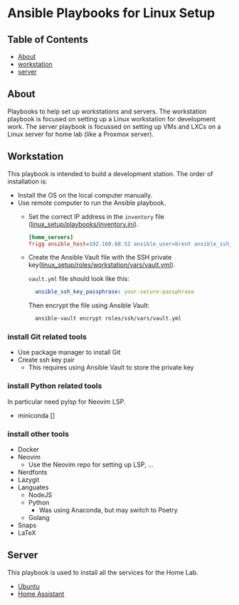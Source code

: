 # Ansible Playbooks for Linux Setup

## Table of Contents

- [About](#about)
- [workstation](#workstation)
- [server](#server)

## About

Playbooks to help set up workstations and servers. The workstation playbook is
focused on setting up a Linux workstation for development work. The server
playbook is focussed on setting up VMs and LXCs on a Linux server for home lab
(like a Proxmox server).

## Workstation

This playbook is intended to build a development station. The order of installation
is:

- Install the OS on the local computer manually.
- Use remote computer to run the Ansible playbook.
  - Set the correct IP address in the `inventory` file ([linux_setup/playbooks/inventory.ini](../playbooks/inventory.ini)).

    ```ini
    [home_servers]
    frigg ansible_host=192.168.68.52 ansible_user=brent ansible_ssh_private_key_file=/home/brent/.ssh/id_rsa
    ```

  - Create the Ansible Vault file with the SSH private key([linux_setup/roles/workstation/vars/vault.yml](../roles/ssh/vars/vault.yml)).

    `vault.yml` file should look like this:

    ```yaml
      ansible_ssh_key_passphrase: your-secure-passphrase
    ```

    Then encrypt the file using Ansible Vault:

    ```bash
      ansible-vault encrypt roles/ssh/vars/vault.yml
    ```

### install Git related tools

- Use package manager to install Git
- Create ssh key pair
  - This requires using Ansible Vault to store the private key

### install Python related tools

In particular need pylsp for Neovim LSP.

- miniconda []


### install other tools
- Docker
- Neovim
  - Use the Neovim repo for setting up LSP, ...
- Nerdfonts
- Lazygit
- Languates
  - NodeJS
  - Python
    - Was using Anaconda, but may switch to Poetry
  - Golang
- Snaps
- LaTeX

## Server

This playbook is used to install all the services for the Home Lab.

- [Ubuntu](./ubuntu.md)
- [Home Assistant](./home_assistant.md)
